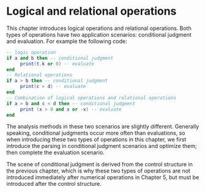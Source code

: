 # Logical and relational operations

This chapter introduces logical operations and relational operations. Both types of operations have two application scenarios: conditional judgment and evaluation. For example the following code:

```lua
-- logic operation
if a and b then -- conditional judgment
     print(t.k or 0) -- evaluate
end
-- Relational operations
if a > b then -- conditional judgment
     print(c > d) -- evaluate
end
-- Combination of logical operations and relational operations
if a > b and c < d then -- conditional judgment
     print (x > 0 and x or -x) -- evaluate
end
```

The analysis methods in these two scenarios are slightly different. Generally speaking, conditional judgments occur more often than evaluations, so when introducing these two types of operations in this chapter, we first introduce the parsing in conditional judgment scenarios and optimize them; then complete the evaluation scenario.

The scene of conditional judgment is derived from the control structure in the previous chapter, which is why these two types of operations are not introduced immediately after numerical operations in Chapter 5, but must be introduced after the control structure.